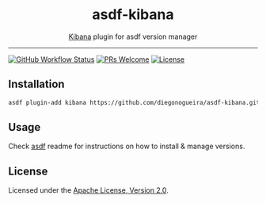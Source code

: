 <div align="center">
<h1>asdf-kibana</h1>
<span><a href="https://www.elastic.co/kibana">Kibana</a> plugin for asdf version manager</span>
</div>
<hr />

[![GitHub Workflow Status](https://img.shields.io/github/workflow/status/diegonogueira/asdf-kibana/Main%20workflow?style=flat-square)](https://github.com/diegonogueira/asdf-kibana/actions)
[![PRs Welcome](https://img.shields.io/badge/PRs-welcome-brightgreen.svg?style=flat-square)](http://makeapullrequest.com)
[![License](https://img.shields.io/github/license/diegonogueira/asdf-kibana?style=flat-square&color=brightgreen)](https://github.com/diegonogueira/asdf-kibana/blob/master/LICENSE)

## Installation

```bash
asdf plugin-add kibana https://github.com/diegonogueira/asdf-kibana.git
```

## Usage

Check [asdf](https://github.com/asdf-vm/asdf) readme for instructions on how to
install & manage versions.

## License

Licensed under the
[Apache License, Version 2.0](https://www.apache.org/licenses/LICENSE-2.0).
